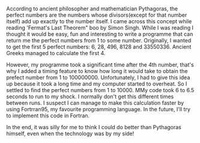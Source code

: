 According to ancient philosopher and mathematician Pythagoras, the perfect numbers are the numbers whose divisors(except for that number itself) add up exactly to the number itself. I came across this concept while reading 'Fermat's Last Theorem" boo by Simon Singh. While I was reading I thought it would be easy, fun and interesting to write a programme that can return me the perfect numbers from 1 to some number. Originally, I wanted to get the first 5 perfect numbers: 6, 28, 496, 8128 and 33550336. Ancient Greeks managed to calculate the first 4.

However, my programme took a significant time after the 4th number, that's why I added a timing feature to know how long it would take to obtain the prefect number from 1 to 100000000. Unfortunately, I had to give this idea up because it took a long time and my computer started to overheat. So I settled to find the perfect numbers from 1 to 10000. MMy code took 6 to 6.5 seconds to run to my shock. I normally don't get this different times between runs.
I suspect I can manage to make this calculation faster by using Fortrran95, my favourite programming language. In the future, I'll try to implement this code in Fortran.

In the end, it was silly for me to think I could do better than Pythagoras himself, even when the technology was by my side!
